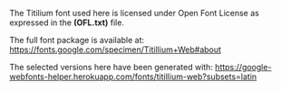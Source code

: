 The Titilium font used here is licensed under Open Font License as expressed 
in the **(OFL.txt)** file.

The full font package is available at:
https://fonts.google.com/specimen/Titillium+Web#about

The selected versions here have been generated with:
https://google-webfonts-helper.herokuapp.com/fonts/titillium-web?subsets=latin

